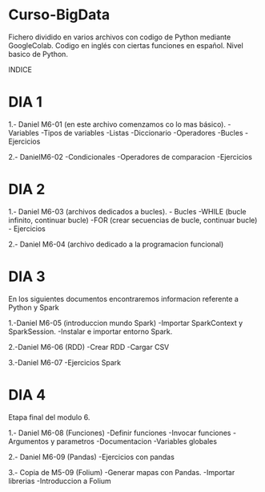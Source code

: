 # Curso-BigData
Fichero dividido en varios archivos con codigo de Python mediante GoogleColab. Codigo en inglés con ciertas funciones en español.
Nivel basico de Python.

INDICE

# DIA 1

1.- Daniel M6-01 (en este archivo comenzamos co lo mas básico).
     -Variables
     -Tipos de variables
     -Listas
     -Diccionario
     -Operadores
     -Bucles
     -Ejercicios
     
2.- DanielM6-02 
    -Condicionales
    -Operadores de comparacion
    -Ejercicios
    
# DIA 2

1.- Daniel M6-03 (archivos dedicados a bucles).
    - Bucles
      -WHILE (bucle infinito, continuar bucle)
      -FOR (crear secuencias de bucle, continuar bucle)
    - Ejercicios
    

2.- Daniel M6-04 (archivo dedicado a la programacion funcional)

# DIA 3

En los siguientes documentos encontraremos informacion referente a Python y Spark

1.-Daniel M6-05 (introduccion mundo Spark)
    -Importar SparkContext y SparkSession.
       -Instalar e importar entorno Spark.
   

2.-Daniel M6-06 (RDD)
    -Crear RDD
    -Cargar CSV

3.-Daniel M6-07
    -Ejercicios Spark 
    
# DIA 4 

Etapa final del modulo 6.

1.- Daniel M6-08 (Funciones)
     -Definir funciones
      -Invocar funciones
      -Argumentos y parametros
     -Documentacion
     -Variables globales

2.- Daniel M6-09 (Pandas)
     -Ejercicios con pandas

3.- Copia de M5-09 (Folium)
     -Generar mapas con Pandas.
     -Importar librerias
     -Introduccion a Folium

     

    
    



